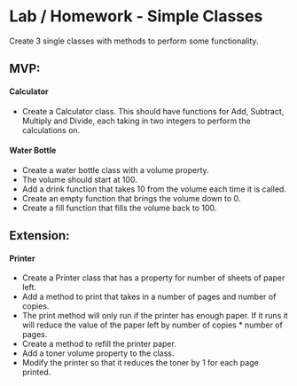 # Lab / Homework - Simple Classes

Create 3 single classes with methods to perform some functionality.

## MVP:

#### Calculator
* Create a Calculator class. This should have functions for Add, Subtract, Multiply and Divide, each taking in two integers to perform the calculations on.

#### Water Bottle
* Create a water bottle class with a volume property.
* The volume should start at 100.
* Add a drink function that takes 10 from the volume each time it is called.
* Create an empty function that brings the volume down to 0.
* Create a fill function that fills the volume back to 100.

## Extension:

#### Printer

* Create a Printer class that has a property for number of sheets of paper left.
* Add a method to print that takes in a number of pages and number of copies.
* The print method will only run if the printer has enough paper. If it runs it will reduce the value of the paper left by number of copies * number of pages.
* Create a method to refill the printer paper.
* Add a toner volume property to the class.
* Modify the printer so that it reduces the toner by 1 for each page printed.

